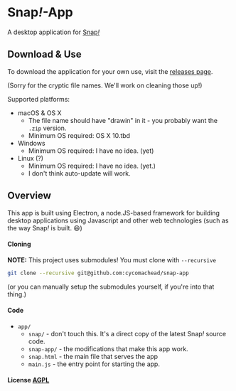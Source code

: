 # Snap<em>!</em>-App

A desktop application for [Snap<em>!</em>][snap]

[snap]: https://github.com/jmoenig/Snap--Build-Your-Own-Blocks

## Download & Use
To download the application for your own use, visit the [releases page][releases]. 

[releases]: https://github.com/cycomachead/snap-app/releases/latest

(Sorry for the cryptic file names. We'll work on cleaning those up!)

Supported platforms:

* macOS & OS X
	* The file name should have "drawin" in it - you probably want the `.zip` version.
	* Minimum OS required: OS X 10.tbd
* Windows
	* Minimum OS required: I have no idea. (yet)
* Linux (?)
	* Minimum OS required: I have no idea. (yet.)
	* I don't think auto-update will work.

## Overview

This app is built using Electron, a node.JS-based framework for building desktop applications using Javascript and other web technologies (such as the way Snap<em>!</em> is built. :smile:)

#### Cloning
**NOTE:** This project uses submodules! You must clone with `--recursive`

```sh
git clone --recursive git@github.com:cycomachead/snap-app
```
(or you can manually setup the submodules yourself, if you're into that thing.)

#### Code 
* `app/`
   * `snap/` - don't touch this. It's a direct copy of the latest Snap<em>!</em> source code.
   * `snap-app/` - the modifications that make this app work.
   * `snap.html` - the main file that serves the app
   * `main.js` - the entry point for starting the app.

#### License [AGPL](LICENSE.md)
